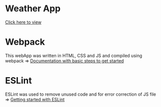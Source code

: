 # Weather App
[Click here to view](https://cxnzensei.github.io/weather-app/)

# Webpack
This webApp was written in HTML, CSS and JS and compiled using webpack => [Documentation with basic steps to get started](https://webpack.js.org/guides/getting-started/)

# ESLint
ESLint was used to remove unused code and for error correction of JS file => 
[Getting started with ESLint](https://eslint.org/docs/user-guide/getting-started)
